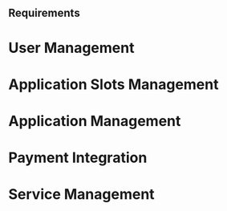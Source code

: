 ## Requirements

# User Management

# Application Slots Management

# Application Management

# Payment Integration

# Service Management
